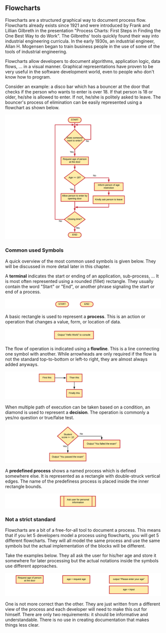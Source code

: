 ## Flowcharts

Flowcharts are a structured graphical way to document process flow. Flowcharts already exists since 1921 and were introduced by Frank and Lillian Gilbreth in the presentation "Process Charts: First Steps in Finding the One Best Way to do Work". The Gilbreths' tools quickly found their way into industrial engineering curricula. In the early 1930s, an industrial engineer, Allan H. Mogensen began to train business people in the use of some of the tools of industrial engineering.

Flowcharts allow developers to document algorithms, application logic, data flows, ... in a visual manner. Graphical representations have proven to be very useful in the software development world, even to people who don't know how to program.

Consider an example: a disco bar which has a bouncer at the door that checks if the person who wants to enter is over 18. If that person is 18 or older, he/she is allowed to enter. If not, he/she is politely asked to leave. The bouncer's process of elimination can be easily represented using a flowchart as shown below.

![Logic of a Disco Bouncer](img/flowchart_bouncer.png)

### Common used Symbols

A quick overview of the most common used symbols is given below. They will be discussed in more detail later in this chapter.

A **terminal** indicates the start or ending of an application, sub-process, ... It is most often represented using a rounded (fillet) rectangle. They usually contain the word "Start" or "End", or another phrase signaling the start or end of a process.

![Terminal](img/flowchart_terminal.png)

A basic rectangle is used to represent a **process**. This is an action or operation that changes a value, form, or location of data.

![Process](img/flowchart_process.png)

The flow of operation is indicated using a **flowline**. This is a line connecting one symbol with another. While arrowheads are only required if the flow is not the standard top-to-bottom or left-to right, they are almost always added anyways.

![Flowlines](img/flowchart_arrows.png)

When multiple path of execution can be taken based on a condition, an diamond is used to represent a **decision**. The operation is commonly a yes/no question or true/false test.

![Decision](img/flowchart_decision.png)

A **predefined process** shows a named process which is defined somewhere else. It is represented as a rectangle with double-struck vertical edges. The name of the predefiness process is placed inside the inner rectangle bounds.

![Predefined Process](img/flowchart_predefined_process.png)

### Not a strict standard

Flowcharts are a bit of a free-for-all tool to document a process. This means that if you let 5 developers model a process using flowcharts, you will get 5 different flowcharts. They will all model the same process and use the same symbols but the actual implementation of the blocks will be different.

Take the examples below. They all ask the user for his/her age and store it somewhere for later processing but the actual notations inside the symbols use different approaches.

![Asking the age of the user](img/flowchar_age_input.png)

One is not more correct than the other. They are just written from a different view of the process and each developer will need to make this out for himself. There are only two requirements: it should be informative and understandable. There is no use in creating documentation that makes things less clear.